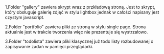 1.Folder "gallery" zawiera skrypt wraz z przkładową stroną. Jest to skrypt, który obsługuje galerię zdjęć w stylu lightbox jednak w całości napisany jest czystym javascript.

2.Folder "portfolio" zawiera pliki ze stroną w stylu single page. Strona aktualnie jest w trakcie tworzenia więc nie prezentuje się wystrzałowo.

3.Folder "todolista" zawiera pliki klasycznej już todo listy rozbudowanej o zapisywanie zadań w pamięci przeglądarki.
